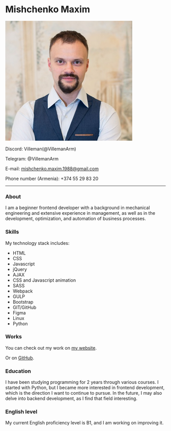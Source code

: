 # Mishchenko Maxim

![avatar](/img/avatar_min.jpg)

Discord: Villeman(@VillemanArm)

Telegram: @VillemanArm

E-mail: mishchenko.maxim.1988@gmail.com

Phone number (Armenia): +374 55 29 83 20

---

### About

I am a beginner frontend developer with a background in mechanical engineering and extensive experience in management, as well as in the development, optimization, and automation of business processes.

### Skills

My technology stack includes:

- HTML
- CSS
- Javascript
- jQuery
- AJAX
- CSS and Javascript animation
- SASS
- Webpack
- GULP
- Bootstrap
- GIT/GitHub
- Figma
- Linux
- Python

### Works

You can check out my work on [my website](https://insight-webstudio.ru/).

Or on [GitHub](https://github.com/VillemanArm).

### Education

I have been studying programming for 2 years through various courses. I started with Python, but I became more interested in frontend development, which is the direction I want to continue to pursue. In the future, I may also delve into backend development, as I find that field interesting.

### English level

My current English proficiency level is B1, and I am working on improving it.